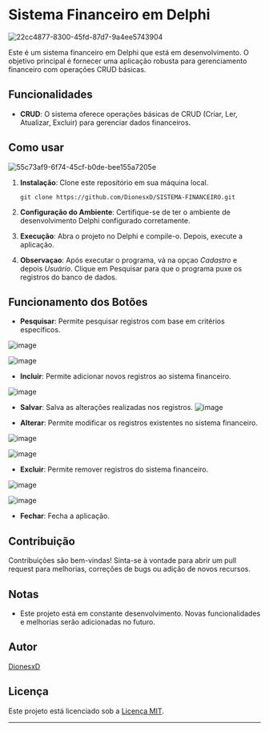 
# Sistema Financeiro em Delphi

![22cc4877-8300-45fd-87d7-9a4ee5743904](https://github.com/DionesxD/SISTEMA_FINANCEIRO/assets/110851857/ada76fdd-bc38-469b-a1b3-ead0bd29abd6)


Este é um sistema financeiro em Delphi que está em desenvolvimento. O objetivo principal é fornecer uma aplicação robusta para gerenciamento financeiro com operações CRUD básicas.

## Funcionalidades

- **CRUD**: O sistema oferece operações básicas de CRUD (Criar, Ler, Atualizar, Excluir) para gerenciar dados financeiros.

## Como usar

   ![55c73af9-6f74-45cf-b0de-bee155a7205e](https://github.com/DionesxD/SISTEMA_FINANCEIRO/assets/110851857/faddb661-c544-485b-a842-dd168896cec1)


1. **Instalação**: Clone este repositório em sua máquina local.

   ```
   git clone https://github.com/DionesxD/SISTEMA-FINANCEIRO.git
   ```

2. **Configuração do Ambiente**: Certifique-se de ter o ambiente de desenvolvimento Delphi configurado corretamente.

3. **Execução**: Abra o projeto no Delphi e compile-o. Depois, execute a aplicação.

4. **Observaçao**: Após executar o programa, vá na opçao *Cadastro* e depois *Usuário*. Clique em Pesquisar para que o programa puxe os registros do banco de dados.
   

## Funcionamento dos Botões

- **Pesquisar**: Permite pesquisar registros com base em critérios específicos.
  
![image](https://github.com/DionesxD/SISTEMA_FINANCEIRO/assets/110851857/52b13d3d-c7eb-4be9-b56d-ff71daf1df15)

![image](https://github.com/DionesxD/SISTEMA_FINANCEIRO/assets/110851857/ccd745c1-63cd-4464-a4ad-c6dac1c41698)

- **Incluir**: Permite adicionar novos registros ao sistema financeiro.
  
![image](https://github.com/DionesxD/SISTEMA_FINANCEIRO/assets/110851857/552a455d-a32d-4eb4-b191-99a9a2ac2bc9)

- **Salvar**: Salva as alterações realizadas nos registros.
![image](https://github.com/DionesxD/SISTEMA_FINANCEIRO/assets/110851857/37f44f54-3d45-4056-97ff-d6ffffb869e5)

- **Alterar**: Permite modificar os registros existentes no sistema financeiro.
  
![image](https://github.com/DionesxD/SISTEMA_FINANCEIRO/assets/110851857/91599ed6-8a78-4072-8ee1-bf8561e727e0)

![image](https://github.com/DionesxD/SISTEMA_FINANCEIRO/assets/110851857/889f0c8c-2706-4b18-9b57-b2df113d9505)

- **Excluir**: Permite remover registros do sistema financeiro.
  
![image](https://github.com/DionesxD/SISTEMA_FINANCEIRO/assets/110851857/795a4717-4985-43e6-9260-0d72c8fcde69)

![image](https://github.com/DionesxD/SISTEMA_FINANCEIRO/assets/110851857/2758a78d-6eaa-43e4-b90f-45d6074930ce)

- **Fechar**: Fecha a aplicação.

## Contribuição

Contribuições são bem-vindas! Sinta-se à vontade para abrir um pull request para melhorias, correções de bugs ou adição de novos recursos.

## Notas

- Este projeto está em constante desenvolvimento. Novas funcionalidades e melhorias serão adicionadas no futuro.

## Autor

[DionesxD](https://github.com/DionesxD)

## Licença

Este projeto está licenciado sob a [Licença MIT](LICENSE).

---
